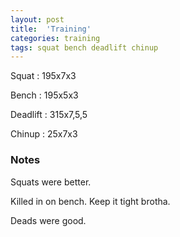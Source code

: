 ```yaml
---
layout: post
title:  'Training'
categories: training
tags: squat bench deadlift chinup
---
```


Squat       :   195x7x3

Bench       :   195x5x3

Deadlift    :   315x7,5,5

Chinup      :   25x7x3

### Notes

Squats were better.

Killed in on bench. Keep it tight brotha.

Deads were good.
